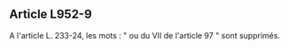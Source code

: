 Article L952-9
----
A l'article L. 233-24, les mots : " ou du VII de l'article 97 " sont supprimés.
